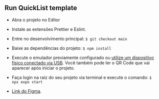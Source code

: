 ## Run QuickList template ##

- Abra o projeto no Editor

- Instale as extensões Prettier e Eslint.

- Entre no desenvolvimento principal:
  `$ git checkout main`

- Baixe as dependências do projeto:
  `$ npm install`

- Execute o emulador previamente configurado ou [utilize um dispositivo físico conectado via USB](https://react-native.rocketseat.dev/usb/android). Você também pode ler o QR Code que vai aparecer após iniciar o projeto.

- Faça login na raiz do seu projeto via terminal e execute o comando:
  `$ npx expo start`

- [Link do Figma](https://www.figma.com/file/wDN9Ca8IrqPrS25ietbkVu/QuickList?node-id=4%3A55&mode=dev).
